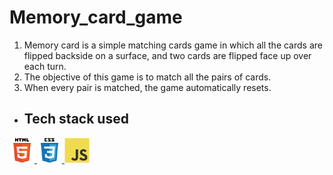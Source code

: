 # Memory_card_game
1. Memory card is a simple matching cards game in which all the cards are flipped backside on a surface, and two cards are flipped face up over each turn.<br>
2. The objective of this game is to match all the pairs of cards.<br>
3. When every pair is matched, the game automatically resets.


<ul> <li> <h2> Tech stack used </h2>  </li></ul>

 <a href="https://www.w3.org/html/" target="_blank" rel="noreferrer"> <img src="https://raw.githubusercontent.com/devicons/devicon/master/icons/html5/html5-original-wordmark.svg" alt="html5" width="40" height="40"/> </a>
<a href="https://www.w3schools.com/css/" target="_blank" rel="noreferrer"> <img src="https://raw.githubusercontent.com/devicons/devicon/master/icons/css3/css3-original-wordmark.svg" alt="css3" width="40" height="40"/> </a>
<a href="https://developer.mozilla.org/en-US/docs/Web/JavaScript" target="_blank" rel="noreferrer"> <img src="https://raw.githubusercontent.com/devicons/devicon/master/icons/javascript/javascript-original.svg" alt="javascript" width="40" height="40"/> </a>

